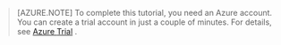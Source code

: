 
> [AZURE.NOTE]
> To complete this tutorial, you need an Azure account. You can create a trial account in just a couple of minutes. For details, see [Azure <!-- deleted by customization Trial](http://azure.microsoft.com/pricing/1rmb-trial) --><!-- keep by customization: begin --> Trial](/pricing/1rmb-trial) <!-- keep by customization: end -->.


